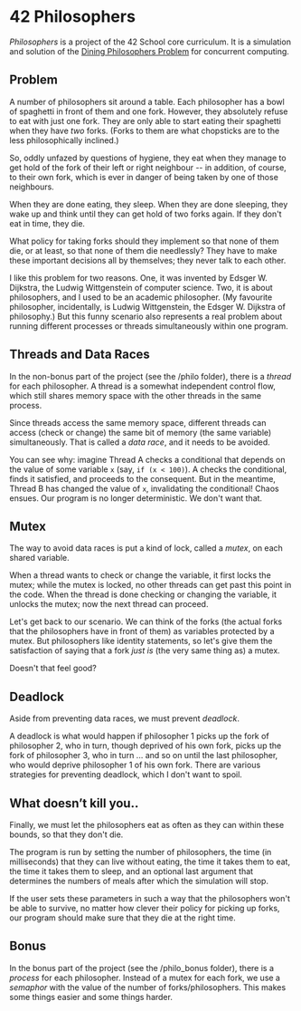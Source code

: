 # 42 Philosophers

*Philosophers* is a project of the 42 School core curriculum. It is a simulation and solution of the <a href="https://en.wikipedia.org/wiki/Dining_philosophers_problem" target="_blank">Dining Philosophers Problem</a> for concurrent computing.

## Problem

A number of philosophers sit around a table. Each philosopher has a bowl of spaghetti in front of them and one fork.
However, they absolutely refuse to eat with just one fork.
They are only able to start eating their spaghetti when they have *two* forks.
(Forks to them are what chopsticks are to the less philosophically inclined.)

So, oddly unfazed by questions of hygiene, they eat when they manage to get hold of the fork of their left or right neighbour -- in addition, of course, to their own fork, which is ever in danger of being taken by one of those neighbours.

When they are done eating, they sleep. When they are done sleeping, they wake up and think until they can get hold of two forks again.
If they don't eat in time, they die.

What policy for taking forks should they implement so that none of them die, or at least, so that none of them die needlessly?
They have to make these important decisions all by themselves; they never talk to each other.

I like this problem for two reasons. 
One, it was invented by Edsger W. Dijkstra, the Ludwig Wittgenstein of computer science. 
Two, it is about philosophers, and I used to be an academic philosopher. 
(My favourite philosopher, incidentally, is Ludwig Wittgenstein, the Edsger W. Dijkstra of philosophy.)
But this funny scenario also represents a real problem about running different processes or threads simultaneously within one program.

## Threads and Data Races

In the non-bonus part of the project (see the /philo folder), there is a *thread* for each philosopher. 
A thread is a somewhat independent control flow, which still shares memory space with the other threads in the same process.

Since threads access the same memory space, different threads can access (check or change) the same bit of memory (the same variable) simultaneously.
That is called a *data race*, and it needs to be avoided.

You can see why: imagine Thread A checks a conditional that depends on the value of some variable `x` (say, `if (x < 100)`).
A checks the conditional, finds it satisfied, and proceeds to the consequent.
But in the meantime, Thread B has changed the value of `x`, invalidating the conditional!
Chaos ensues.
Our program is no longer deterministic.
We don't want that.

## Mutex

The way to avoid data races is put a kind of lock, called a *mutex*, on each shared variable.

When a thread wants to check or change the variable, it first locks the mutex; while the mutex is locked, no other threads can get past this point in the code.
When the thread is done checking or changing the variable, it unlocks the mutex; now the next thread can proceed.

Let's get back to our scenario.
We can think of the forks (the actual forks that the philosophers have in front of them) as variables protected by a mutex.
But philosophers like identity statements, so let's give them the satisfaction of saying that a fork *just is* (the very same thing as) a mutex.

Doesn't that feel good?

## Deadlock

Aside from preventing data races, we must prevent *deadlock*.

A deadlock is what would happen if philosopher 1 picks up the fork of philosopher 2, who in turn, though deprived of his own fork, picks up the fork of philosopher 3, who in turn ... and so on until the last philosopher, who would deprive philosopher 1 of his own fork.
There are various strategies for preventing deadlock, which I don't want to spoil.

## What doesn’t kill you..

Finally, we must let the philosophers eat as often as they can within these bounds, so that they don't die.

The program is run by setting the number of philosophers, the time (in milliseconds) that they can live without eating, the time it takes them to eat, the time it takes them to sleep, and an optional last argument that determines the numbers of meals after which the simulation will stop.

If the user sets these parameters in such a way that the philosophers won't be able to survive, no matter how clever their policy for picking up forks, our program should make sure that they die at the right time.

## Bonus

In the bonus part of the project (see the /philo_bonus folder), there is a *process* for each philosopher.
Instead of a mutex for each fork, we use a *semaphor* with the value of the number of forks/philosophers.
This makes some things easier and some things harder.
